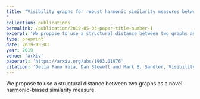 ```yaml
---
title: "Visibility graphs for robust harmonic similarity measures between audio spectra
"
collection: publications
permalink: /publication/2019-05-03-paper-title-number-1
excerpt: 'We propose to use a structural distance between two graphs as a novel harmonic-biased similarity measure.'
type: preprint
date: 2019-05-03
year: 2019
venue: 'arXiv'
paperurl: 'https://arxiv.org/abs/1903.01976'
citation: 'Delia Fano Yela, Dan Stowell and Mark B. Sandler, Visibility graphs for robust harmonic similarity measures between audio spectra, arXiv 2019, preprint arXiv:1903.01976.'
---
```

We propose to use a structural distance between two graphs as a novel harmonic-biased similarity measure.
